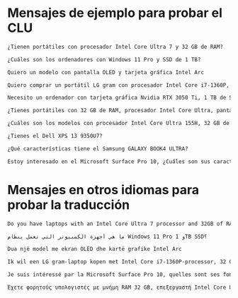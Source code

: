 # Mensajes de ejemplo para probar el CLU

```txt
¿Tienen portátiles con procesador Intel Core Ultra 7 y 32 GB de RAM?
```
```txt
¿Cuáles son los ordenadores con Windows 11 Pro y SSD de 1 TB?
```
```txt
Quiero un modelo con pantalla OLED y tarjeta gráfica Intel Arc
```
```txt
Quiero comprar un portátil LG gram con procesador Intel Core i7-1360P, 32 GB de RAM y batería de 13,5 horas de duración
```
```txt
Necesito un ordenador con tarjeta gráfica Nvidia RTX 3050 Ti, 1 TB de SSD y pantalla mate de 17" con resolución 2560 x 1600
```
```txt
¿Tienes portátiles con 32 GB de RAM, procesador Intel Core Ultra, pantalla OLED táctil de 14,5", y gráficos Nvidia Geforce RTX 4050?
```
```txt
¿Cuáles son los modelos con procesador Intel Core Ultra 155H, 32 GB de RAM, SSD de 1 TB, pantalla OLED de 14,5" y resolución 3200 x 2000?
```
```txt
¿Tienes el Dell XPS 13 9350U7?
```
```txt
¿Qué características tiene el Samsung GALAXY BOOK4 ULTRA?
```
```txt
Estoy interesado en el Microsoft Surface Pro 10, ¿Cuáles son sus características?
```

# Mensajes en otros idiomas para probar la traducción

```txt
Do you have laptops with an Intel Core Ultra 7 processor and 32GB of RAM?
```
```txt
ما هي أجهزة الكمبيوتر التي تعمل بنظام Windows 11 Pro و 1TB SSD؟
```
```txt
Dua një model me ekran OLED dhe kartë grafike Intel Arc
```
```txt
Ik wil een LG gram-laptop kopen met Intel Core i7-1360P-processor, 32 GB RAM en 13.5 uur batterijduur
```
```txt
Je suis intéressé par la Microsoft Surface Pro 10, quelles sont ses fonctionnalités?
```
```txt
Έχετε φορητούς υπολογιστές με μνήμη RAM 32 GB, επεξεργαστή Intel Core Ultra, οθόνη αφής OLED 14.5" και κάρτα γραφικών Nvidia Geforce RTX 4050;
```